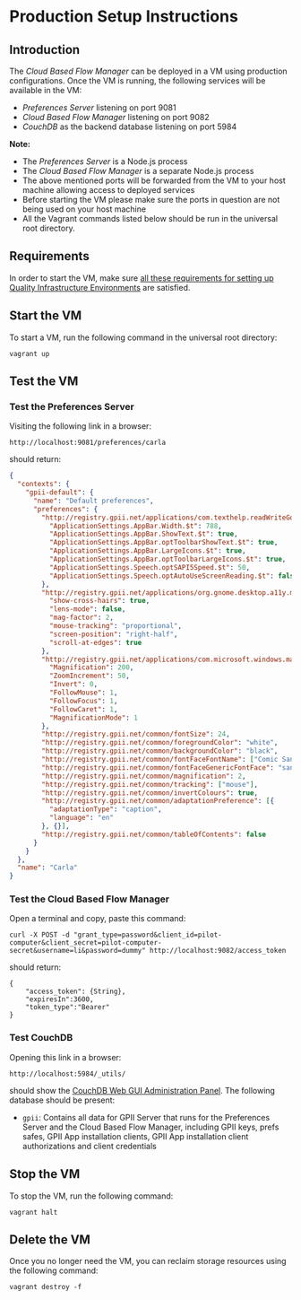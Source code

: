 # Production Setup Instructions

## Introduction

The *Cloud Based Flow Manager* can be deployed in a VM using production configurations. Once the VM is running, the
following services will be available in the VM:

* *Preferences Server* listening on port 9081
* *Cloud Based Flow Manager* listening on port 9082
* *CouchDB* as the backend database listening on port 5984

**Note:**

* The *Preferences Server* is a Node.js process
* The *Cloud Based Flow Manager* is a separate Node.js process
* The above mentioned ports will be forwarded from the VM to your host machine allowing access to deployed services
* Before starting the VM please make sure the ports in question are not being used on your host machine
* All the Vagrant commands listed below should be run in the universal root directory.

## Requirements

In order to start the VM, make sure [all these requirements for setting up Quality Infrastructure
Environments](https://github.com/GPII/qi-development-environments/blob/master/README.md#requirements) are satisfied.

## Start the VM

To start a VM, run the following command in the universal root directory:

`vagrant up`

## Test the VM

### Test the Preferences Server

Visiting the following link in a browser:

`http://localhost:9081/preferences/carla`

should return:

```json
{
  "contexts": {
    "gpii-default": {
      "name": "Default preferences",
      "preferences": {
        "http://registry.gpii.net/applications/com.texthelp.readWriteGold": {
          "ApplicationSettings.AppBar.Width.$t": 788,
          "ApplicationSettings.AppBar.ShowText.$t": true,
          "ApplicationSettings.AppBar.optToolbarShowText.$t": true,
          "ApplicationSettings.AppBar.LargeIcons.$t": true,
          "ApplicationSettings.AppBar.optToolbarLargeIcons.$t": true,
          "ApplicationSettings.Speech.optSAPI5Speed.$t": 50,
          "ApplicationSettings.Speech.optAutoUseScreenReading.$t": false
        },
        "http://registry.gpii.net/applications/org.gnome.desktop.a11y.magnifier": {
          "show-cross-hairs": true,
          "lens-mode": false,
          "mag-factor": 2,
          "mouse-tracking": "proportional",
          "screen-position": "right-half",
          "scroll-at-edges": true
        },
        "http://registry.gpii.net/applications/com.microsoft.windows.magnifier": {
          "Magnification": 200,
          "ZoomIncrement": 50,
          "Invert": 0,
          "FollowMouse": 1,
          "FollowFocus": 1,
          "FollowCaret": 1,
          "MagnificationMode": 1
        },
        "http://registry.gpii.net/common/fontSize": 24,
        "http://registry.gpii.net/common/foregroundColor": "white",
        "http://registry.gpii.net/common/backgroundColor": "black",
        "http://registry.gpii.net/common/fontFaceFontName": ["Comic Sans"],
        "http://registry.gpii.net/common/fontFaceGenericFontFace": "sans serif",
        "http://registry.gpii.net/common/magnification": 2,
        "http://registry.gpii.net/common/tracking": ["mouse"],
        "http://registry.gpii.net/common/invertColours": true,
        "http://registry.gpii.net/common/adaptationPreference": [{
          "adaptationType": "caption",
          "language": "en"
        }, {}],
        "http://registry.gpii.net/common/tableOfContents": false
      }
    }
  },
  "name": "Carla"
}
```

### Test the Cloud Based Flow Manager

Open a terminal and copy, paste this command:

```snippet
curl -X POST -d "grant_type=password&client_id=pilot-computer&client_secret=pilot-computer-secret&username=li&password=dummy" http://localhost:9082/access_token
```

should return:

```snippet
{
    "access_token": {String},
    "expiresIn":3600,
    "token_type":"Bearer"
}
```

### Test CouchDB

Opening this link in a browser:

`http://localhost:5984/_utils/`

should show the [CouchDB Web GUI Administration Panel](http://docs.couchdb.org/en/1.6.1/intro/futon.html). The following
database should be present:

* `gpii`: Contains all data for GPII Server that runs for the Preferences Server and the Cloud Based Flow Manager,
  including GPII keys, prefs safes, GPII App installation clients, GPII App installation client authorizations and
  client credentials

## Stop the VM

To stop the VM, run the following command:

`vagrant halt`

## Delete the VM

Once you no longer need the VM, you can reclaim storage resources using the following command:

`vagrant destroy -f`
